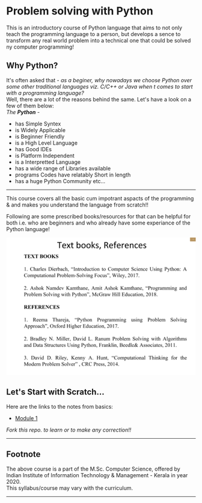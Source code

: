 # Problem solving with Python
This is an introductory course of Python language that aims to not only teach the programming language to a person, but develops a sence to transform any real world problem into a technical one that could be solved ny computer programming!  
  
## Why Python?  
It's often asked that - _as a beginer, why nowadays we choose Python over some other traditional languages viz. C/C++ or Java when t comes to start with a programming language?_  
Well, there are a lot of the reasons behind the same. Let's have a look on a few of them below:  
_The **Python** -_
* has Simple Syntex
* is Widely Applicable
* is Beginner Friendly
* is a High Level Language
* has Good IDEs
* is Platform Independent
* is a Interpretted Language
* has a wide range of Libraries available
* programs Codes have relatably Short in length   
* has a huge Python Community etc...  
  
---
  
This course covers all the basic cum impotrant aspacts of the programming & and makes you understand the language from scratch!!  
  
Following are some prescribed books/resources for that can be helpful for both i.e. who are beginners and who already have some experiance of the Python language!   

![ref](img/books.png)  
  
## Let's Start with Scratch...  
<!--
\<li'l brefing\>  
\<discuss the syllabus\>  
\<Links to the complete syllabus as in the whole repo\>  
-->  
Here are the links to the notes from basics:  
* [Module 1](notes/Module1.md)  
  
_Fork this repo. to learn or to make any correction!!_

---

## Footnote  
The above course is a part of the M.Sc. Computer Science, offered by Indian Institute of Information Technology & Management - Kerala in year 2020.  
This syllabus/course may vary with the curriculum.  

---



